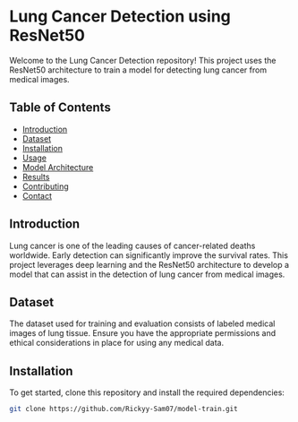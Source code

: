 # Lung Cancer Detection using ResNet50

Welcome to the Lung Cancer Detection repository! This project uses the ResNet50 architecture to train a model for detecting lung cancer from medical images.

## Table of Contents
- [Introduction](#introduction)
- [Dataset](#dataset)
- [Installation](#installation)
- [Usage](#usage)
- [Model Architecture](#model-architecture)
- [Results](#results)
- [Contributing](#contributing)
- [Contact](#contact)

## Introduction

Lung cancer is one of the leading causes of cancer-related deaths worldwide. Early detection can significantly improve the survival rates. This project leverages deep learning and the ResNet50 architecture to develop a model that can assist in the detection of lung cancer from medical images.

## Dataset

The dataset used for training and evaluation consists of labeled medical images of lung tissue. Ensure you have the appropriate permissions and ethical considerations in place for using any medical data.

## Installation

To get started, clone this repository and install the required dependencies:

```bash
git clone https://github.com/Rickyy-Sam07/model-train.git

